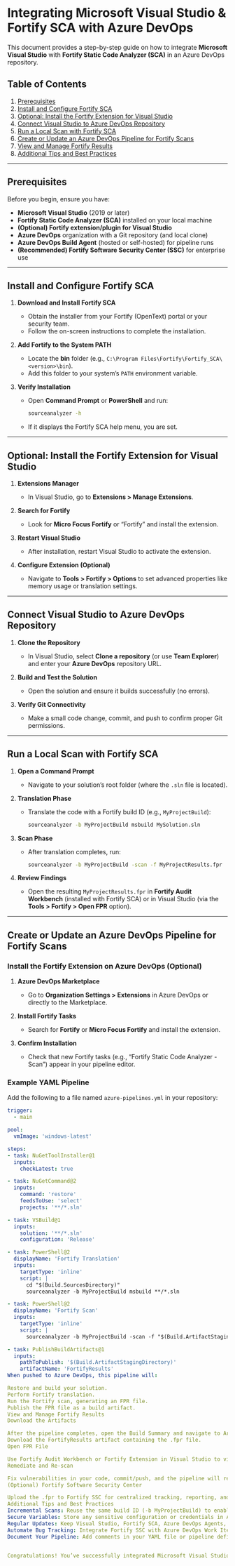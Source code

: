 # Integrating Microsoft Visual Studio & Fortify SCA with Azure DevOps

This document provides a step-by-step guide on how to integrate **Microsoft Visual Studio** with **Fortify Static Code Analyzer (SCA)** in an Azure DevOps repository.

## Table of Contents

1. [Prerequisites](#prerequisites)
2. [Install and Configure Fortify SCA](#install-and-configure-fortify-sca)
3. [Optional: Install the Fortify Extension for Visual Studio](#optional-install-the-fortify-extension-for-visual-studio)
4. [Connect Visual Studio to Azure DevOps Repository](#connect-visual-studio-to-azure-devops-repository)
5. [Run a Local Scan with Fortify SCA](#run-a-local-scan-with-fortify-sca)
6. [Create or Update an Azure DevOps Pipeline for Fortify Scans](#create-or-update-an-azure-devops-pipeline-for-fortify-scans)
7. [View and Manage Fortify Results](#view-and-manage-fortify-results)
8. [Additional Tips and Best Practices](#additional-tips-and-best-practices)

---

## Prerequisites

Before you begin, ensure you have:

- **Microsoft Visual Studio** (2019 or later)  
- **Fortify Static Code Analyzer (SCA)** installed on your local machine  
- **(Optional) Fortify extension/plugin for Visual Studio**  
- **Azure DevOps** organization with a Git repository (and local clone)  
- **Azure DevOps Build Agent** (hosted or self-hosted) for pipeline runs  
- **(Recommended) Fortify Software Security Center (SSC)** for enterprise use

---

## Install and Configure Fortify SCA

1. **Download and Install Fortify SCA**  
   - Obtain the installer from your Fortify (OpenText) portal or your security team.  
   - Follow the on-screen instructions to complete the installation.

2. **Add Fortify to the System PATH**  
   - Locate the **bin** folder (e.g., `C:\Program Files\Fortify\Fortify_SCA\<version>\bin`).  
   - Add this folder to your system’s `PATH` environment variable.

3. **Verify Installation**  
   - Open **Command Prompt** or **PowerShell** and run:  
     ```bash
     sourceanalyzer -h
     ```
   - If it displays the Fortify SCA help menu, you are set.

---

## Optional: Install the Fortify Extension for Visual Studio

1. **Extensions Manager**  
   - In Visual Studio, go to **Extensions > Manage Extensions**.

2. **Search for Fortify**  
   - Look for **Micro Focus Fortify** or “Fortify” and install the extension.

3. **Restart Visual Studio**  
   - After installation, restart Visual Studio to activate the extension.

4. **Configure Extension (Optional)**  
   - Navigate to **Tools > Fortify > Options** to set advanced properties like memory usage or translation settings.

---

## Connect Visual Studio to Azure DevOps Repository

1. **Clone the Repository**  
   - In Visual Studio, select **Clone a repository** (or use **Team Explorer**) and enter your **Azure DevOps** repository URL.

2. **Build and Test the Solution**  
   - Open the solution and ensure it builds successfully (no errors).

3. **Verify Git Connectivity**  
   - Make a small code change, commit, and push to confirm proper Git permissions.

---

## Run a Local Scan with Fortify SCA

1. **Open a Command Prompt**  
   - Navigate to your solution’s root folder (where the `.sln` file is located).

2. **Translation Phase**  
   - Translate the code with a Fortify build ID (e.g., `MyProjectBuild`):  
     ```bash
     sourceanalyzer -b MyProjectBuild msbuild MySolution.sln
     ```

3. **Scan Phase**  
   - After translation completes, run:  
     ```bash
     sourceanalyzer -b MyProjectBuild -scan -f MyProjectResults.fpr
     ```

4. **Review Findings**  
   - Open the resulting `MyProjectResults.fpr` in **Fortify Audit Workbench** (installed with Fortify SCA) or in Visual Studio (via the **Tools > Fortify > Open FPR** option).

---

## Create or Update an Azure DevOps Pipeline for Fortify Scans

### Install the Fortify Extension on Azure DevOps (Optional)

1. **Azure DevOps Marketplace**  
   - Go to **Organization Settings > Extensions** in Azure DevOps or directly to the Marketplace.

2. **Install Fortify Tasks**  
   - Search for **Fortify** or **Micro Focus Fortify** and install the extension.

3. **Confirm Installation**  
   - Check that new Fortify tasks (e.g., “Fortify Static Code Analyzer - Scan”) appear in your pipeline editor.

### Example YAML Pipeline

Add the following to a file named `azure-pipelines.yml` in your repository:

```yaml
trigger:
  - main

pool:
  vmImage: 'windows-latest'

steps:
- task: NuGetToolInstaller@1
  inputs:
    checkLatest: true

- task: NuGetCommand@2
  inputs:
    command: 'restore'
    feedsToUse: 'select'
    projects: '**/*.sln'

- task: VSBuild@1
  inputs:
    solution: '**/*.sln'
    configuration: 'Release'

- task: PowerShell@2
  displayName: 'Fortify Translation'
  inputs:
    targetType: 'inline'
    script: |
      cd "$(Build.SourcesDirectory)"
      sourceanalyzer -b MyProjectBuild msbuild **/*.sln

- task: PowerShell@2
  displayName: 'Fortify Scan'
  inputs:
    targetType: 'inline'
    script: |
      sourceanalyzer -b MyProjectBuild -scan -f "$(Build.ArtifactStagingDirectory)\MyProjectResults.fpr"

- task: PublishBuildArtifacts@1
  inputs:
    pathToPublish: '$(Build.ArtifactStagingDirectory)'
    artifactName: 'FortifyResults'
When pushed to Azure DevOps, this pipeline will:

Restore and build your solution.
Perform Fortify translation.
Run the Fortify scan, generating an FPR file.
Publish the FPR file as a build artifact.
View and Manage Fortify Results
Download the Artifacts

After the pipeline completes, open the Build Summary and navigate to Artifacts.
Download the FortifyResults artifact containing the .fpr file.
Open FPR File

Use Fortify Audit Workbench or Fortify Extension in Visual Studio to view identified security issues.
Remediate and Re-scan

Fix vulnerabilities in your code, commit/push, and the pipeline will rerun to validate fixes.
(Optional) Fortify Software Security Center

Upload the .fpr to Fortify SSC for centralized tracking, reporting, and integration with bug tracking systems (like Azure DevOps Work Items).
Additional Tips and Best Practices
Incremental Scans: Reuse the same build ID (-b MyProjectBuild) to enable incremental analysis and reduce scan times for large projects.
Secure Variables: Store any sensitive configuration or credentials in Azure DevOps Secure Variables or Azure Key Vault.
Regular Updates: Keep Visual Studio, Fortify SCA, Azure DevOps Agents, and Fortify Tasks updated.
Automate Bug Tracking: Integrate Fortify SSC with Azure DevOps Work Items for automatic bug creation on critical vulnerabilities.
Document Your Pipeline: Add comments in your YAML file or pipeline definition so that teammates can easily maintain and update the process.


Congratulations! You’ve successfully integrated Microsoft Visual Studio, Fortify SCA, and Azure DevOps. If you encounter any issues, consult the official Fortify (OpenText) documentation, Microsoft docs, or your organization’s security team.

